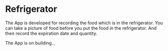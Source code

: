 # Refrigerator

The App is developed for recording the food which is in the refrigerator.
You can take a picture of food before you put the food in the refrigerator. And then record the expiration date and quantity.

The App is on building...
